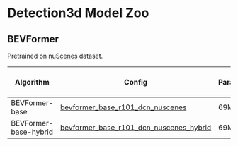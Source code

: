 # Detection3d Model Zoo

## BEVFormer

Pretrained on [nuScenes](https://www.nuscenes.org/) dataset.

| Algorithm  | Config                                                       | Params<br/>                      | Train memory<br/>(GB) | NDS | mAP | Download                                                     |
| ---------- | ------------------------------------------------------------ | ------------------------ | ------------------------------------------------------------ | ------------------------------------------------------------ | ------------------------------------------------------------ | ------------------------------------------------------------ |
| BEVFormer-base | [bevformer_base_r101_dcn_nuscenes](https://github.com/alibaba/EasyCV/tree/master/configs/detection3d/bevformer/bevformer_base_r101_dcn_nuscenes.py) | 69M         | 23.9 | 52.46              | 41.83 | [model](http://pai-vision-data-hz.oss-accelerate.aliyuncs.com/EasyCV/modelzoo/detection3d/bevformer/epoch_24.pth) |
| BEVFormer-base-hybrid | [bevformer_base_r101_dcn_nuscenes_hybrid](https://github.com/alibaba/EasyCV/blob/master/configs/detection3d/bevformer/bevformer_base_r101_dcn_nuscenes_hybrid.py) | 69M         | 46.1 | 53.02              | 42.48 | [model](http://pai-vision-data-hz.oss-cn-zhangjiakou.aliyuncs.com/EasyCV/modelzoo/detection3d/bevformer_base_hybrid2/epoch_23.pth) |
